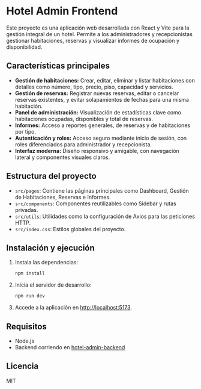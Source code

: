 # Hotel Admin Frontend

Este proyecto es una aplicación web desarrollada con React y Vite para la gestión integral de un hotel. Permite a los administradores y recepcionistas gestionar habitaciones, reservas y visualizar informes de ocupación y disponibilidad.

## Características principales

- **Gestión de habitaciones:** Crear, editar, eliminar y listar habitaciones con detalles como número, tipo, precio, piso, capacidad y servicios.
- **Gestión de reservas:** Registrar nuevas reservas, editar o cancelar reservas existentes, y evitar solapamientos de fechas para una misma habitación.
- **Panel de administración:** Visualización de estadísticas clave como habitaciones ocupadas, disponibles y total de reservas.
- **Informes:** Acceso a reportes generales, de reservas y de habitaciones por tipo.
- **Autenticación y roles:** Acceso seguro mediante inicio de sesión, con roles diferenciados para administrador y recepcionista.
- **Interfaz moderna:** Diseño responsivo y amigable, con navegación lateral y componentes visuales claros.

## Estructura del proyecto

- `src/pages`: Contiene las páginas principales como Dashboard, Gestión de Habitaciones, Reservas e Informes.
- `src/components`: Componentes reutilizables como Sidebar y rutas privadas.
- `src/utils`: Utilidades como la configuración de Axios para las peticiones HTTP.
- `src/index.css`: Estilos globales del proyecto.

## Instalación y ejecución

1. Instala las dependencias:
   ```bash
   npm install
   ```
2. Inicia el servidor de desarrollo:
   ```bash
   npm run dev
   ```
3. Accede a la aplicación en [http://localhost:5173](http://localhost:5173).

## Requisitos

- Node.js
- Backend corriendo en [hotel-admin-backend](../hotel-admin-backend)

## Licencia

MIT
